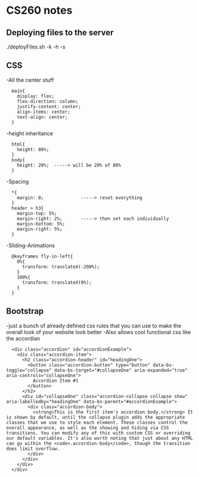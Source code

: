 # CS260 notes


## Deploying files to the server
./deployFiles.sh -k <yourpemkey> -h <yourdomain> -s <subdomain>

## CSS
-All the center stuff
```
  main{
    display: flex;
    flex-direction: column;
    justify-content: center;
    align-items: center;
    text-align: center;
  }
```
-height inheritance
```
  html{
    height: 80%;
  }
  body{
    height: 20%;  -----> will be 20% of 80%
  }
```
-Spacing
```
  *{
    margin: 0;              -----> reset everything
  }
  header > h3{
    margin-top: 5%;
    margin-right: 2%;       -----> then set each individually
    margin-bottom: 5%;
    margin-right: 5%;
  }
```
-Sliding-Animations
```
  @keyframes fly-in-left{
    0%{
      transform: translateX(-200%);
    }
    100%{
      transform: translateX(0%);
    }
  }
```


## Bootstrap
-just a bunch of already defined css rules that you can use to make the overall look of your website look better
-Also allows cool functional css like the accordian
```
  <div class="accordion" id="accordionExample">
    <div class="accordion-item">
      <h2 class="accordion-header" id="headingOne">
        <button class="accordion-button" type="button" data-bs-toggle="collapse" data-bs-target="#collapseOne" aria-expanded="true" aria-controls="collapseOne">
          Accordion Item #1
        </button>
      </h2>
      <div id="collapseOne" class="accordion-collapse collapse show" aria-labelledby="headingOne" data-bs-parent="#accordionExample">
        <div class="accordion-body">
          <strong>This is the first item's accordion body.</strong> It is shown by default, until the collapse plugin adds the appropriate classes that we use to style each element. These classes control the overall appearance, as well as the showing and hiding via CSS transitions. You can modify any of this with custom CSS or overriding our default variables. It's also worth noting that just about any HTML can go within the <code>.accordion-body</code>, though the transition does limit overflow.
        </div>
      </div>
    </div>
  </div>
```